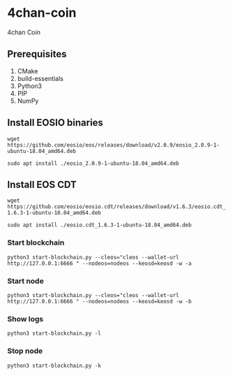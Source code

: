# 4chan-coin
4chan Coin

Prerequisites
---
1. CMake
2. build-essentials
3. Python3
4. PIP
5. NumPy

Install EOSIO binaries
---

`wget https://github.com/eosio/eos/releases/download/v2.0.9/eosio_2.0.9-1-ubuntu-18.04_amd64.deb`

`sudo apt install ./eosio_2.0.9-1-ubuntu-18.04_amd64.deb`

Install EOS CDT
---

`wget https://github.com/eosio/eosio.cdt/releases/download/v1.6.3/eosio.cdt_1.6.3-1-ubuntu-18.04_amd64.deb`

`sudo apt install ./eosio.cdt_1.6.3-1-ubuntu-18.04_amd64.deb`


### Start blockchain
`python3 start-blockchain.py --cleos="cleos --wallet-url http://127.0.0.1:6666 " --nodeos=nodeos --keosd=keosd -w -a`

### Start node
`python3 start-blockchain.py --cleos="cleos --wallet-url http://127.0.0.1:6666 " --nodeos=nodeos --keosd=keosd -w -b`

### Show logs
`python3 start-blockchain.py -l`

### Stop node
`python3 start-blockchain.py -k`
